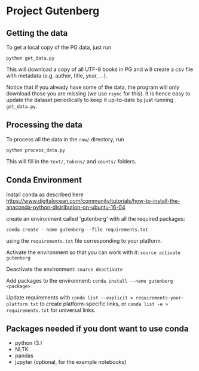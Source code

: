 # Project Gutenberg

## Getting the data
To get a local copy of the PG data, just run
```
python get_data.py
```
This will download a copy of all UTF-8 books in PG and will create a csv file with metadata (e.g. author, title, year, ...).

Notice that if you already have some of the data, the program will only download those you are missing (we use `rsync` for this). It is hence easy to update the dataset periodically to keep it up-to-date by just running `get_data.py`.


## Processing the data
To process all the data in the `raw/` directory, run
```
python process_data.py
```
This will fill in the `text/`, `tokens/` and `counts/` folders.


## Conda Environment

Install conda as described here https://www.digitalocean.com/community/tutorials/how-to-install-the-anaconda-python-distribution-on-ubuntu-16-04


create an environment called 'gutenberg' with all the required packages:
```
conda create --name gutenberg --file requirements.txt
```
using the `requirements.txt` file corresponding to your platform.

Activate the environment so that you can work with it: `source activate gutenberg`

Deactivate the environment: `source deactivate`

Add packages to the environment: `conda install --name gutenberg <package>`

Update requirements with `conda list --explicit > requirements-your-platform.txt`
to create platform-specific links, or `conda list -e > requirements.txt` for universal links.


## Packages needed if you dont want to use conda
+ python (3.)
+ NLTK
+ pandas
+ jupyter (optional, for the example notebooks)

